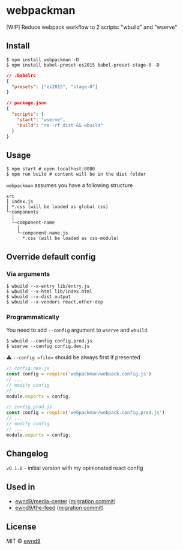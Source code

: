 # webpackman

[WIP] Reduce webpack workflow to 2 scripts: "wbuild" and "wserve"

## Install

```
$ npm install webpackman -D
$ npm install babel-preset-es2015 babel-preset-stage-0 -D
```

```json
// .babelrc
{
  "presets": ["es2015", "stage-0"]
}
```

```json
// package.json
{
  "scripts": {
    "start": "wserve",
    "build": "rm -rf dist && wbuild"
  }
}
```

## Usage

```
$ npm start # open localhost:8080
$ npm run build # content will be in the dist folder
```

`webpackman` assumes you have a following structure

```
src
│ index.js
| *.css (will be loaded as global css)
└─components
  |    
  └─component-name
    |
    └─component-name.js
      *.css (will be loaded as css-module)
```

## Override default config

### Via arguments

```
$ wbuild --x-entry lib/entry.js
$ wbuild --x-html lib/index.html
$ wbuild --x-dist output
$ wbuild --x-vendors react,other-dep
```

### Programmatically

You need to add `--config` argument to `wserve` and `wbuild`.

```
$ wbuild --config config.prod.js
$ wserve --config config.dev.js
```

:warning: `--config <file>` should be always first if presented

```js
// config.dev.js
const config = require('webpackman/webpack.config.js')
// ...
// modify config
// ...
module.exports = config;
```

```js
// config.prod.js
const config = require('webpackman/webpack.config.prod.js')
// ...
// modify config
// ...
module.exports = config;
```

## Changelog

`v0.1.0` - initial version with my opinionated react config  

## Used in

- [ewnd9/media-center](https://github.com/ewnd9/media-center) ([migration commit](https://github.com/ewnd9/media-center/commit/960587f1488747876b9b9a4f560b74f250eaa6ea))
- [ewnd9/the-feed](https://github.com/ewnd9/the-feed) ([migration commit](https://github.com/ewnd9/the-feed/commit/b601e02e3d056e5f67ef4bb8ebb3700ac149c099))

## License

MIT © [ewnd9](http://ewnd9.com)
